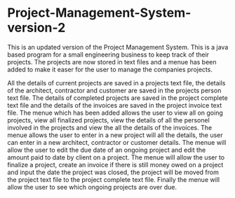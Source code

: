 # Project-Management-System-version-2
This is an updated version of the Project Management System. This is a java based program for a small engineering business to keep track of their projects. The projects are now stored in text files and a menue has been added to make it easer for the user to manage  the companies projects.

All the details of current projects are saved in a projects text file, the details of the architect, contractor and customer are saved in the projects person text file. The details of completed projects are saved in the project complete text file and the details of the invoices are saved in the project invoice text file. The menue which has been added allows the user to view all on going projects, view all finalized projects, view the details of all the personel involved in the projects and view the all the details of the invoices. The menue allows the user to enter in a new project will all the details, the user can enter in a new architect, contractor or customer details. The menue will allow the user to edit the due date of an ongoing project and edit the amount paid to date by client on a project. The menue will allow the user to finalize a project, create an invoice if there is still money owed on a project and input the date the project was closed, the project will be moved from the project text file to the project complete text file. Finally the menue will allow the user to see which ongoing projects are over due. 
